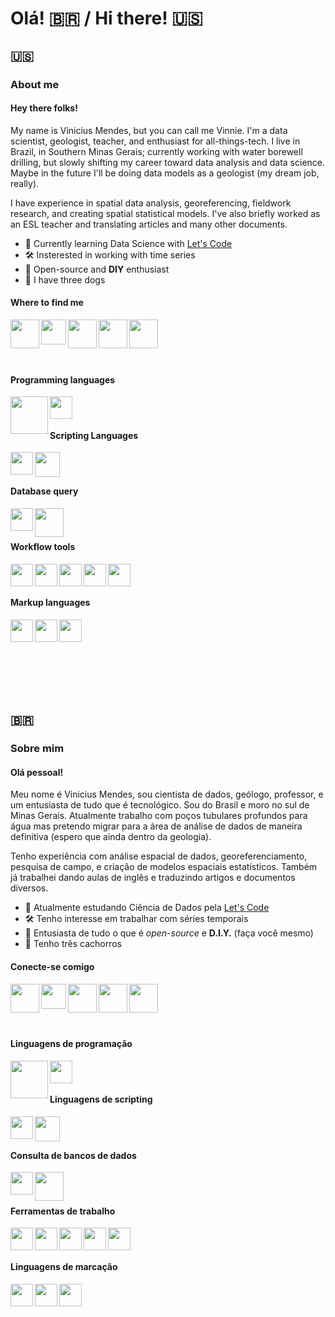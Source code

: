 # Olá! 🇧🇷 / Hi there! 🇺🇸
## 🇺🇸

### About me

#### Hey there folks!
My name is Vinicius Mendes, but you can call me Vinnie. I'm a data scientist, geologist, teacher, and enthusiast for all-things-tech. I live in Brazil, in Southern Minas Gerais; currently working with water borewell drilling, but slowly shifting my career toward data analysis and data science. Maybe in the future I'll be doing data models as a geologist (my dream job, really).

I have experience in spatial data analysis, georeferencing, fieldwork research, and creating spatial statistical models. I've also briefly worked as an ESL teacher and translating articles and many other documents.

- 🔭 Currently learning Data Science with [Let's Code](https://letscode.com.br/)
- 🛠️ Insterested in working with time series
- 🐧 Open-source and **DIY** enthusiast
- 🐶 I have three dogs

#### Where to find me

[<img align="left" width="46px" src="https://img.icons8.com/fluency/48/000000/domain.png" />](https://vmendes.xyz/)
[<img align="left" width="40px" src="https://www.vectorlogo.zone/logos/kaggle/kaggle-icon.svg" />](https://www.kaggle.com/persianking93)
[<img align="left" width="46px" src="https://img.icons8.com/color/48/000000/linkedin.png" />](https://www.linkedin.com/in/viniciustm/)
[<img align="left" width="46px" src="https://img.icons8.com/fluency/48/000000/instagram-new.png" />](https://www.instagram.com/v.mendes93/)
[<img align="left" width="46px" src="https://img.icons8.com/color/48/000000/twitter--v2.png" />](https://twitter.com/xerxes_tm)

</br>
</br>

</br>
</br>

#### Programming languages

[<img align="left" width="60px" src="https://go.dev/blog/go-brand/Go-Logo/SVG/Go-Logo_Aqua.svg"/>](https://go.dev/)
[<img align="left" width="36px" src="https://upload.wikimedia.org/wikipedia/commons/thumb/1/18/ISO_C%2B%2B_Logo.svg/306px-ISO_C%2B%2B_Logo.svg.png?20170928190710"/>](https://isocpp.org/)

</br>
</br>

#### Scripting Languages

[<img align="left" width="36px" src="https://img.icons8.com/color/48/000000/python--v1.png"/>](https://www.python.org/)
[<img align="left" width="40px" src="https://img.icons8.com/plasticine/100/000000/bash.png"/>](https://www.gnu.org/software/bash/)

</br>
</br>

#### Database query

[<img align="left" width="36px" src="https://wiki.postgresql.org/images/3/30/PostgreSQL_logo.3colors.120x120.png"/>](https://www.postgresql.org/)
[<img align="left" width="46px" src="https://www.vectorlogo.zone/logos/mysql/mysql-official.svg"/>](https://www.mysql.com/)

</br>
</br>

#### Workflow tools

[<img align="left" width="36px" src="https://img.icons8.com/color/48/000000/visual-studio-code-2019.png"/>](https://code.visualstudio.com/)
[<img align="left" width="36px" src="https://img.icons8.com/fluency/50/000000/jupyter.png"/>](https://jupyter.org/)
[<img align="left" width="36px" src="https://img.icons8.com/color/48/000000/linux--v2.png"/>](https://www.linux.org/)
[<img align="left" width="36px" src="https://img.icons8.com/color/48/000000/git.png"/>](https://git-scm.com/)
[<img align="left" width="36px" src="https://upload.wikimedia.org/wikipedia/commons/thumb/4/4f/Icon-Vim.svg/256px-Icon-Vim.svg.png?20100125062842"/>](https://www.vim.org/)

</br>
</br>

#### Markup languages

[<img align="left" width="36px" src="https://img.icons8.com/fluency/48/000000/texshop.png"/>](https://www.latex-project.org/)
[<img align="left" width="36px" src="https://d33wubrfki0l68.cloudfront.net/f1f475a6fda1c2c4be4cac04033db5c3293032b4/513a4/assets/images/markdown-mark-white.svg"/>](https://www.markdownguide.org/)
[<img align="left" width="36px" src="https://img.icons8.com/color/344/html-5--v1.png"/>](https://html.com/)


</br>
</br>
</br>
</br>
</br>
</br>
</br>


## 🇧🇷

### Sobre mim

#### Olá pessoal! 
Meu nome é Vinicius Mendes, sou cientista de dados, geólogo, professor, e um entusiasta de tudo que é tecnológico. Sou do Brasil e moro no sul de Minas Gerais. Atualmente trabalho com poços tubulares profundos para água mas pretendo migrar para a área de análise de dados de maneira definitiva (espero que ainda dentro da geologia).

Tenho experiência com análise espacial de dados, georeferenciamento, pesquisa de campo, e criação de modelos espaciais estatísticos. Também já trabalhei dando aulas de inglês e traduzindo artigos e documentos diversos.

- 🔭 Atualmente estudando Ciência de Dados pela [Let's Code](https://letscode.com.br/)
- 🛠️ Tenho interesse em trabalhar com séries temporais
- 🐧 Entusiasta de tudo o que é *open-source* e **D.I.Y.** (faça você mesmo)
- 🐶 Tenho três cachorros


#### Conecte-se comigo

[<img align="left" width="46px" src="https://img.icons8.com/fluency/48/000000/domain.png" />](https://vmendes.xyz/)
[<img align="left" width="40px" src="https://www.vectorlogo.zone/logos/kaggle/kaggle-icon.svg" />](https://www.kaggle.com/persianking93)
[<img align="left" width="46px" src="https://img.icons8.com/color/48/000000/linkedin.png" />](https://www.linkedin.com/in/viniciustm/)
[<img align="left" width="46px" src="https://img.icons8.com/fluency/48/000000/instagram-new.png" />](https://www.instagram.com/v.mendes93/)
[<img align="left" width="46px" src="https://img.icons8.com/color/48/000000/twitter--v2.png" />](https://twitter.com/xerxes_tm)

</br>
</br>

</br>
</br>

#### Linguagens de programação

[<img align="left" width="60px" src="https://go.dev/blog/go-brand/Go-Logo/SVG/Go-Logo_Aqua.svg"/>](https://go.dev/)
[<img align="left" width="36px" src="https://upload.wikimedia.org/wikipedia/commons/thumb/1/18/ISO_C%2B%2B_Logo.svg/306px-ISO_C%2B%2B_Logo.svg.png?20170928190710"/>](https://isocpp.org/)

</br>
</br>

#### Linguagens de scripting

[<img align="left" width="36px" src="https://img.icons8.com/color/48/000000/python--v1.png"/>](https://www.python.org/)
[<img align="left" width="40px" src="https://img.icons8.com/plasticine/100/000000/bash.png"/>](https://www.gnu.org/software/bash/)

</br>
</br>

#### Consulta de bancos de dados

[<img align="left" width="36px" src="https://wiki.postgresql.org/images/3/30/PostgreSQL_logo.3colors.120x120.png"/>](https://www.postgresql.org/)
[<img align="left" width="46px" src="https://www.vectorlogo.zone/logos/mysql/mysql-official.svg"/>](https://www.mysql.com/)

</br>
</br>

#### Ferramentas de trabalho

[<img align="left" width="36px" src="https://img.icons8.com/color/48/000000/visual-studio-code-2019.png"/>](https://code.visualstudio.com/)
[<img align="left" width="36px" src="https://img.icons8.com/fluency/50/000000/jupyter.png"/>](https://jupyter.org/)
[<img align="left" width="36px" src="https://img.icons8.com/color/48/000000/linux--v2.png"/>](https://www.linux.org/)
[<img align="left" width="36px" src="https://img.icons8.com/color/48/000000/git.png"/>](https://git-scm.com/)
[<img align="left" width="36px" src="https://upload.wikimedia.org/wikipedia/commons/thumb/4/4f/Icon-Vim.svg/256px-Icon-Vim.svg.png?20100125062842"/>](https://www.vim.org/)

</br>
</br>

#### Linguagens de marcação

[<img align="left" width="36px" src="https://img.icons8.com/fluency/48/000000/texshop.png"/>](https://www.latex-project.org/)
[<img align="left" width="36px" src="https://d33wubrfki0l68.cloudfront.net/f1f475a6fda1c2c4be4cac04033db5c3293032b4/513a4/assets/images/markdown-mark-white.svg"/>](https://www.markdownguide.org/)
[<img align="left" width="36px" src="https://img.icons8.com/color/344/html-5--v1.png"/>](https://html.com/)


</br>
</br>
</br>
</br>
</br>
</br>
</br>
